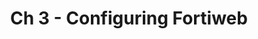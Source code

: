 ---
title: "Ch 3 - Configuring Fortiweb"
chapter: false
menuTitle: "Ch 3: Configuration"
weight: 20
---